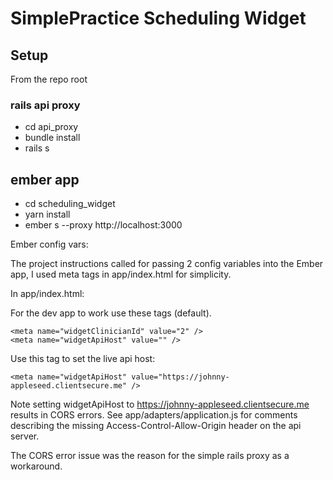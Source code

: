 # SimplePractice Scheduling Widget

## Setup
From the repo root

### rails api proxy
- cd api_proxy
- bundle install
- rails s

## ember app
- cd scheduling_widget
- yarn install
- ember s --proxy http://localhost:3000

Ember config vars:

The project instructions called for passing 2 config variables into the Ember app, I used meta tags in app/index.html for simplicity.

In app/index.html:

For the dev app to work use these tags (default).
    
    <meta name="widgetClinicianId" value="2" />
    <meta name="widgetApiHost" value="" />

Use this tag to set the live api host:

    <meta name="widgetApiHost" value="https://johnny-appleseed.clientsecure.me" />

Note setting widgetApiHost to https://johnny-appleseed.clientsecure.me results in CORS errors.
See app/adapters/application.js for comments describing the missing Access-Control-Allow-Origin header on the api server.

The CORS error issue was the reason for the simple rails proxy as a workaround.

